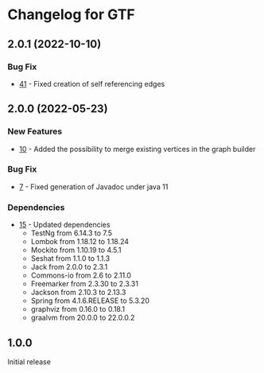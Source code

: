 # Changelog for GTF

## 2.0.1 (2022-10-10)

### Bug Fix

 - [41](https://github.com/FHOOEAIST/GTF/issues/41) - Fixed creation of self referencing edges

## 2.0.0 (2022-05-23)

### New Features

- [10](https://github.com/FHOOEAIST/GTF/issues/10) - Added the possibility to merge existing vertices in the graph builder

### Bug Fix

- [7](https://github.com/FHOOEAIST/GTF/issues/7) - Fixed generation of Javadoc under java 11

### Dependencies

- [15](https://github.com/FHOOEAIST/GTF/issues/15) - Updated dependencies
  - TestNg from 6.14.3 to 7.5
  - Lombok from 1.18.12 to 1.18.24
  - Mockito from 1.10.19 to 4.5.1
  - Seshat from 1.1.0 to 1.1.3
  - Jack from 2.0.0 to 2.3.1
  - Commons-io from 2.6 to 2.11.0
  - Freemarker from 2.3.30 to 2.3.31
  - Jackson from 2.10.3 to 2.13.3
  - Spring from 4.1.6.RELEASE to 5.3.20
  - graphviz from 0.16.0 to 0.18.1
  - graalvm from 20.0.0 to 22.0.0.2

## 1.0.0

Initial release
